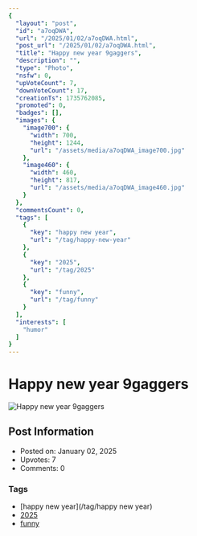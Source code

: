 ```yaml
---
{
  "layout": "post",
  "id": "a7oqDWA",
  "url": "/2025/01/02/a7oqDWA.html",
  "post_url": "/2025/01/02/a7oqDWA.html",
  "title": "Happy new year 9gaggers",
  "description": "",
  "type": "Photo",
  "nsfw": 0,
  "upVoteCount": 7,
  "downVoteCount": 17,
  "creationTs": 1735762085,
  "promoted": 0,
  "badges": [],
  "images": {
    "image700": {
      "width": 700,
      "height": 1244,
      "url": "/assets/media/a7oqDWA_image700.jpg"
    },
    "image460": {
      "width": 460,
      "height": 817,
      "url": "/assets/media/a7oqDWA_image460.jpg"
    }
  },
  "commentsCount": 0,
  "tags": [
    {
      "key": "happy new year",
      "url": "/tag/happy-new-year"
    },
    {
      "key": "2025",
      "url": "/tag/2025"
    },
    {
      "key": "funny",
      "url": "/tag/funny"
    }
  ],
  "interests": [
    "humor"
  ]
}
---
```


# Happy new year 9gaggers

![Happy new year 9gaggers](/assets/media/a7oqDWA_image700.jpg)

## Post Information

- Posted on: January 02, 2025
- Upvotes: 7
- Comments: 0

### Tags

- [happy new year](/tag/happy new year)
- [2025](/tag/2025)
- [funny](/tag/funny)
